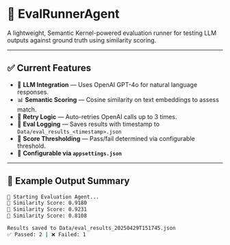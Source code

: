# 🧪 EvalRunnerAgent

A lightweight, Semantic Kernel-powered evaluation runner for testing LLM outputs against ground truth using similarity scoring.

---

## ✅ Current Features

- 🤖 **LLM Integration** — Uses OpenAI GPT-4o for natural language responses.
- 📊 **Semantic Scoring** — Cosine similarity on text embeddings to assess match.
- 🔁 **Retry Logic** — Auto-retries OpenAI calls up to 3 times.
- 💾 **Eval Logging** — Saves results with timestamp to `Data/eval_results_<timestamp>.json`
- 🧠 **Score Thresholding** — Pass/fail determined via configurable threshold.
- 🔐 **Configurable via `appsettings.json`**

---

## 🔧 Example Output Summary

```bash
🚀 Starting Evaluation Agent...
🧠 Similarity Score: 0.9180
🧠 Similarity Score: 0.9231
🧠 Similarity Score: 0.8108

Results saved to Data/eval_results_20250429T151745.json
✅ Passed: 2 | ❌ Failed: 1
```

